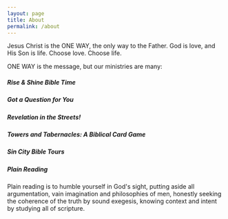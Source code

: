 ```yaml
---
layout: page
title: About
permalink: /about
---
```


<div class="row justify-content-between">
<div class="col-md-8 pr-5">

<p>
  Jesus Christ is the ONE WAY, the only way to the Father. God is love, and His Son is life. Choose love. Choose life.
</p>

<p>
  ONE WAY is the message, but our ministries are many:
</p>

<h5>Rise & Shine Bible Time</h5>

<h5>Got a Question for You</h5>

<h5>Revelation in the Streets!</h5>

<h5>Towers and Tabernacles: A Biblical Card Game</h5>

<h5>Sin City Bible Tours</h5>

<h5>Plain Reading</h5>
<p>
  Plain reading is to humble yourself in God's sight, putting aside all argumentation, vain imagination and philosophies of men, honestly seeking the coherence of the truth by sound exegesis, knowing context and intent by studying all of scripture.
</p>
    
</div>

<!--

<div class="col-md-4">
<div class="sticky-top sticky-top-80">
<h5>Please support us</h5>

<p>Any amount helps us continue operations and pay contributing authors. God bless.</p>

<img src="{{ site.baseurl }}/assets/images/paypal-badge.png" alt="Payments through Paypal"><br>

<form name="_xclick" action="https://www.paypal.com/cgi-bin/webscr" method="post">
  <input type="hidden" name="cmd" value="_xclick">
  <input type="hidden" name="currency_code" value="USD">
  <input type="hidden" name="business" value="{{ site.paypal }}">
  <input type="hidden" name="item_name" value="Donation to STEDFAST News">

  Amount:<br>
  <input type="text" name="amount" size="8"><br><br>

  <input type="submit" class="btn btn-danger" value="Donate">
</form>

</div>
</div>

-->
</div>

